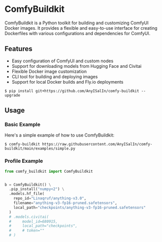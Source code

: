# ComfyBuildkit

ComfyBuildkit is a Python toolkit for building and customizing ComfyUI Docker images. It provides a flexible and easy-to-use interface for creating Dockerfiles with various configurations and dependencies for ComfyUI.


## Features

- Easy configuration of ComfyUI and custom nodes
- Support for downloading models from Hugging Face and Civitai
- Flexible Docker image customization
- CLI tool for building and deploying images
- Support for local Docker builds and Fly.io deployments

```
$ pip install git+https://github.com/AnyISalIn/comfy-buildkit --upgrade
```

## Usage


### Basic Example

Here's a simple example of how to use ComfyBuildkit:

```shell
$ comfy-buildkit https://raw.githubusercontent.com/AnyISalIn/comfy-buildkit/main/examples/simple.py
```

### Profile Example

```python
from comfy_buildkit import ComfyBuildkit


b = ComfyBuildkit() \
  .pip_install("numpy<2") \
  .models.hf_file(
    repo_id="Linaqruf/anything-v3.0",
    filename="anything-v3-fp16-pruned.safetensors",
    local_path="checkpoints/anything-v3-fp16-pruned.safetensors"
  )
  # .models.civitai(
  #     model_id=680915,
  #     local_path="checkpoints",
  #     # token=""
  # )
```